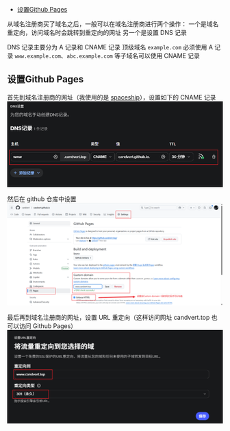 - [设置Github Pages](#设置Github%20Pages)

从域名注册商买了域名之后，一般可以在域名注册商进行两个操作：
一个是域名重定向，访问域名时会跳转到重定向的网址
另一个是设置 DNS 记录

DNS 记录主要分为 A 记录和 CNAME 记录
顶级域名 `example.com` 必须使用 A 记录
`www.example.com`、`abc.example.com` 等子域名可以使用 CNAME 记录

## 设置Github Pages

首先到域名注册商的网址（我使用的是 [spaceship](https://www.spaceship.com/zh/application/domain-list-application/)），设置如下的 CNAME 记录
![](/images/domain_01.png)

然后在 github 仓库中设置
![](/images/domain_02.png)

最后再到域名注册商的网址，设置 URL 重定向（这样访问网址 candvert.top 也可以访问 Github Pages）
![](/images/domain_03.png)